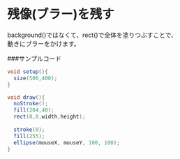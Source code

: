 # 残像\(ブラー\)を残す

background\(\)ではなくて、rect\(\)で全体を塗りつぶすことで、  
動きにブラーをかけます。  
  
###サンプルコード
```java
void setup(){
  size(500,400);
}

void draw(){
  noStroke();
  fill(204,40);
  rect(0,0,width,height);
  
  stroke(0);
  fill(255);
  ellipse(mouseX, mouseY, 100, 100);
}
```
